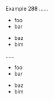 Example 288
......

- foo
- bar

<!-- -->

- baz
- bim

......

<ul>
<li>foo</li>
<li>bar</li>
</ul>
<!-- -->
<ul>
<li>baz</li>
<li>bim</li>
</ul>
